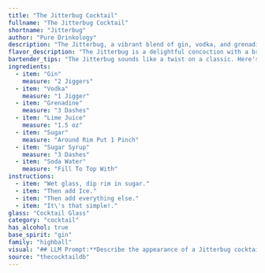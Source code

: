 ```yaml
---
title: "The Jitterbug Cocktail"
fullname: "The Jitterbug Cocktail"
shortname: "Jitterbug"
author: "Pure Drinkology"
description: "The Jitterbug, a vibrant blend of gin, vodka, and grenadine, belongs to the **Highball** family, known for their tall, refreshing nature.  While its precise origin is unclear, its combination of spirits and sweet elements likely emerged in the **1920s-1930s**, during the cocktail boom following Prohibition. "
flavor_description: "The Jitterbug is a delightful concoction with a bright and refreshing taste profile. The gin and vodka provide a crisp, clean base, while the grenadine adds a sweet, fruity complexity.  A subtle tartness from the lime juice balances the sweetness, while the sugar and sugar syrup enhance the overall flavor. The soda water adds a refreshing fizz, creating a bubbly and effervescent finish. "
bartender_tips: "The Jitterbug sounds like a twist on a classic. Here's a tip: **Balance is key!**  Start with a solid base of gin and vodka, then layer in the sweetness of grenadine and sugar/syrup.  Lime juice provides the tartness, but don't overdo it. Top with soda water for a refreshing fizz.  Taste as you go, adjusting sweetness and sourness to your preference. "
ingredients:
  - item: "Gin"
    measure: "2 Jiggers"
  - item: "Vodka"
    measure: "1 Jigger"
  - item: "Grenadine"
    measure: "3 Dashes"
  - item: "Lime Juice"
    measure: "1.5 oz"
  - item: "Sugar"
    measure: "Around Rim Put 1 Pinch"
  - item: "Sugar Syrup"
    measure: "3 Dashes"
  - item: "Soda Water"
    measure: "Fill To Top With"
instructions:
  - item: "Wet glass, dip rim in sugar."
  - item: "Then add Ice."
  - item: "Then add everything else."
  - item: "It\'s that simple!."
glass: "Cocktail Glass"
category: "cocktail"
has_alcohol: true
base_spirit: "gin"
family: "highball"
visual: "## LLM Prompt:**Describe the appearance of a Jitterbug cocktail, considering these ingredients:*** Gin* Vodka* Grenadine* Lime Juice* Sugar* Sugar Syrup* Soda Water**Consider these aspects in your description:*** **Color:** What is the overall color of the cocktail? Is it a single color or a layered effect?* **Transparency:** Is the cocktail clear, cloudy, or opaque?* **Texture:** Is it smooth, bubbly, or layered? * **Garnish:** What kind of garnish, if any, would be typical for this cocktail? * **Glassware:** What type of glass is the cocktail typically served in?**Example:**The Jitterbug is a vibrant, [color] cocktail with [transparency description]. It is [texture description] and often garnished with a [garnish description] served in a [glassware description]. "
source: "thecocktaildb"
---
```


